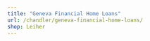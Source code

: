 ```yaml
---
title: "Geneva Financial Home Loans"
url: /chandler/geneva-financial-home-loans/
shop: Leiher
---
```

